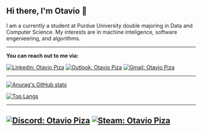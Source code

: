 ## Hi there, I'm Otavio 👋

I am a currently a student at Purdue University double majoring in Data and Computer Science. My interests are in machine inteligence, software engenieering, and algorithms.

---

**You can reach out to me via:**

<p align="center">

[![Linkedin: Otavio Piza](https://img.shields.io/badge/LinkedIn-0077B5?style=for-the-badge&logo=linkedin&logoColor=white)](https://www.linkedin.com/in/otavio-sartorelli-de-toledo-piza-020a24204/)
[![Outlook: Otavio Piza](https://img.shields.io/badge/Microsoft_Outlook-0078D4?style=for-the-badge&logo=microsoft-outlook&logoColor=white)](mailto:osartore@purdue.edu)
[![Gmail: Otavio Piza](https://img.shields.io/badge/Gmail-D14836?style=for-the-badge&logo=gmail&logoColor=white)](mailto:otaviostpiza@gmail.com)

</p>

---

<!--
**OtavioPiza/OtavioPiza** is a ✨ _special_ ✨ repository because its `README.md` (this file) appears on your GitHub profile.

Here are some ideas to get you started:

- 🔭 I’m currently working on ...
- 🌱 I’m currently learning ...
- 👯 I’m looking to collaborate on ...
- 🤔 I’m looking for help with ...
- 💬 Ask me about ...
- 📫 How to reach me: ...
- 😄 Pronouns: ...
- ⚡ Fun fact: ...
-->

[![Anurag's GitHub stats](https://github-readme-stats.vercel.app/api?username=OtavioPiza&count_private=true&show_icons=true&theme=tokyonight)]()

[![Top Langs](https://github-readme-stats.vercel.app/api/top-langs/?username=OtavioPiza&count_private=true&show_icons=true&theme=tokyonight&layout=compact&langs_count=8)]()


---
[![Discord: Otavio Piza](https://img.shields.io/badge/Discord-7289DA?style=for-the-badge&logo=discord&logoColor=white)](https://discordapp.com/users/otavio#0076)
[![Steam: Otavio Piza](https://img.shields.io/badge/Steam-000000?style=for-the-badge&logo=steam&logoColor=white)](https://steamcommunity.com/id/OtavioPiza/)
---